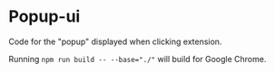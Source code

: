 # Popup-ui

Code for the "popup" displayed when clicking extension.

Running `npm run build -- --base="./"` will build for Google Chrome.
